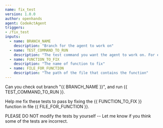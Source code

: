 ```yaml
---
name: fix_test
version: 1.0.0
author: openhands
agent: CodeActAgent
triggers:
- /fix_test
inputs:
  - name: BRANCH_NAME
    description: "Branch for the agent to work on"
  - name: TEST_COMMAND_TO_RUN
    description: "The test command you want the agent to work on. For example, `pytest tests/unit/test_bash_parsing.py`"
  - name: FUNCTION_TO_FIX
    description: "The name of function to fix"
  - name: FILE_FOR_FUNCTION
    description: "The path of the file that contains the function"
---
```


Can you check out branch "{{ BRANCH_NAME }}", and run {{ TEST_COMMAND_TO_RUN }}.

Help me fix these tests to pass by fixing the {{ FUNCTION_TO_FIX }} function in file {{ FILE_FOR_FUNCTION }}.

PLEASE DO NOT modify the tests by yourself -- Let me know if you think some of the tests are incorrect.
